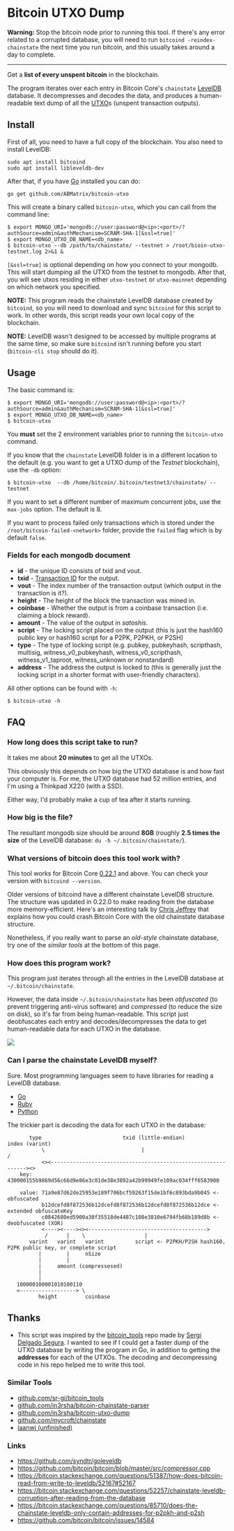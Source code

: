 # Bitcoin UTXO Dump

**Warning:** Stop the bitcoin node prior to running this tool.
If there's any error related to a corrupted database,
you will need to run `bitcoind -reindex-chainstate` the next time you run bitcoin, and this usually takes around a day to complete.

-----
Get a **list of every unspent bitcoin** in the blockchain.

The program iterates over each entry in Bitcoin Core's `chainstate` [LevelDB](http://leveldb.org/) database.
It decompresses and decodes the data,
and produces a human-readable text dump of all the
[UTXO](http://learnmeabitcoin.com/glossary/utxo)s (unspent transaction outputs).

## Install

First of all, you need to have a full copy of the blockchain. You also need to install LevelDB:

```
sudo apt install bitcoind
sudo apt install libleveldb-dev
```

After that, if you have [Go](https://golang.org/) installed you can do:

```
go get github.com/ABMatrix/bitcoin-utxo
```

This will create a binary called `bitcoin-utxo`, which you can call from the command line:

```
$ export MONGO_URI='mongodb://user:password@<ip>:<port>/?authSource=admin&authMechanism=SCRAM-SHA-1[&ssl=true]'
$ export MONGO_UTXO_DB_NAME=<db_name>
$ bitcoin-utxo --db /path/to/chainstate/ --testnet > /root/bioin-utxo-testnet.log 2>&1 &
```
`[&ssl=true]` is optional depending on how you connect to your mongodb.
This will start dumping all the UTXO from the testnet to mongodb.
After that, you will see utxos residing in either `utxo-testnet` or `utxo-mainnet` depending on which network you specified.

**NOTE:** This program reads the chainstate LevelDB database created by `bitcoind`, so you will need to download and sync `bitcoind` for this script to work. In other words, this script reads your own local copy of the blockchain.

**NOTE:** LevelDB wasn't designed to be accessed by multiple programs at the same time, so make sure `bitcoind` isn't running before you start (`bitcoin-cli stop` should do it).


## Usage

The basic command is:

```
$ export MONGO_URI='mongodb://user:password@<ip>:<port>/?authSource=admin&authMechanism=SCRAM-SHA-1[&ssl=true]'
$ export MONGO_UTXO_DB_NAME=<db_name>
$ bitcoin-utxo
```

You **must** set the 2 environment variables prior to running the `bitcoin-utxo` command.

If you know that the `chainstate` LevelDB folder is in a different location to the default (e.g. you want to get a UTXO dump of the _Testnet_ blockchain), use the `-db` option:

```
$ bitcoin-utxo  --db /home/bitcoin/.bitcoin/testnet3/chainstate/ --testnet
```

If you want to set a different number of maximum concurrent jobs, use the `max-jobs` option.
The default is 8.

If you want to process failed only transactions which is stored under the `/root/bitcoin-failed-<network>` folder,
provide the `failed` flag which is by default `false`.


### Fields for each mongodb document
* **id** - the unique ID consists of txid and vout.
* **txid** - [Transaction ID](http://learnmeabitcoin.com/glossary/txid) for the output.
* **vout** - The index number of the transaction output (which output in the transaction is it?).
* **height** - The height of the block the transaction was mined in.
* **coinbase** - Whether the output is from a coinbase transaction (i.e. claiming a block reward).
* **amount** - The value of the output in _satoshis_.
* **script** - The locking script placed on the output (this is just the hash160 public key or hash160 script for a P2PK, P2PKH, or P2SH)
* **type** - The type of locking script (e.g. pubkey, pubkeyhash, scripthash, multisig, witness_v0_pubkeyhash, witness_v0_scripthash, witness_v1_taproot, witness_unknown or nonstandard)
* **address** - The address the output is locked to (this is generally just the locking script in a shorter format with user-friendly characters).


All other options can be found with `-h`:

```
$ bitcoin-utxo -h
```

## FAQ

### How long does this script take to run?

It takes me about **20 minutes** to get all the UTXOs.

This obviously this depends on how big the UTXO database is and how fast your computer is. For me, the UTXO database had 52 million entries, and I'm using a Thinkpad X220 (with a SSD).

Either way, I'd probably make a cup of tea after it starts running.

### How big is the file?

The resultant mongodb size should be around **8GB** (roughly **2.5 times the size** of the LevelDB database: `du -h ~/.bitcoin/chainstate/`).

### What versions of bitcoin does this tool work with?

This tool works for Bitcoin Core [0.22.1](https://bitcoincore.org/en/releases/22.0/) and above. You can check your version with `bitcoind --version`.

Older versions of bitcoind have a different chainstate LevelDB structure. The structure was updated in 0.22.0 to make reading from the database more memory-efficient. Here's an interesting talk by [Chris Jeffrey](https://youtu.be/0WCaoGiAOHE?t=8936) that explains how you could crash Bitcoin Core with the old chainstate database structure.

Nonetheless, if you really want to parse an _old-style_ chainstate database, try one of the _similar tools_ at the bottom of this page.

### How does this program work?

This program just iterates through all the entries in the LevelDB database at `~/.bitcoin/chainstate`.

However, the data inside `~/.bitcoin/chainstate` has been _obfuscated_ (to prevent triggering anti-virus software) and _compressed_ (to reduce the size on disk), so it's far from being human-readable. This script just deobfuscates each entry and decodes/decompresses the data to get human-readable data for each UTXO in the database.

![](assets/bitcoin-utxo-dump.png)

### Can I parse the chainstate LevelDB myself?

Sure. Most programming languages seem to have libraries for reading a LevelDB database.

* [Go](https://github.com/syndtr/goleveldb)
* [Ruby](https://github.com/wmorgan/leveldb-ruby)
* [Python](https://github.com/wbolster/plyvel)

The trickier part is decoding the data for each UTXO in the database:

```
       type                          txid (little-endian)                      index (varint)
           \                               |                                  /
           <><--------------------------------------------------------------><>
    key:   430000155b9869d56c66d9e86e3c01de38e3892a42b99949fe109ac034fff6583900

    value: 71a9e87d62de25953e189f706bcf59263f15de1bf6c893bda9b045 <- obfuscated
           b12dcefd8f872536b12dcefd8f872536b12dcefd8f872536b12dce <- extended obfuscateKey
           c0842680ed5900a38f35518de4487c108e3810e6794fb68b189d8b <- deobfuscated (XOR)
           <----><----><><-------------------------------------->
            /      |    \                   |
       varint   varint   varint          script <- P2PKH/P2SH hash160, P2PK public key, or complete script
          |        |     nSize
          |        |
          |     amount (compressesed)
          |
          |
   100000100001010100110
   <------------------> \
          height         coinbase
```

## Thanks

 * This script was inspired by the [bitcoin_tools](https://github.com/sr-gi/bitcoin_tools) repo made by [Sergi Delgado Segura](https://github.com/sr-gi). I wanted to see if I could get a faster dump of the UTXO database by writing the program in Go, in addition to getting the **addresses** for each of the UTXOs. The decoding and decompressing code in his repo helped me to write this tool.

### Similar Tools

 * [github.com/sr-gi/bitcoin_tools](https://github.com/sr-gi/bitcoin_tools)
 * [github.com/in3rsha/bitcoin-chainstate-parser](https://github.com/in3rsha/bitcoin-chainstate-parser)
 * [github.com/in3rsha/bitcoin-utxo-dump](https://github.com/in3rsha/bitcoin-utxo-dump)
 * [github.com/mycroft/chainstate](https://github.com/mycroft/chainstate)
 * [laanwj (unfinished)](https://github.com/bitcoin/bitcoin/pull/7759)

### Links

 * <https://github.com/syndtr/goleveldb>
 * <https://github.com/bitcoin/bitcoin/blob/master/src/compressor.cpp>
 * <https://bitcoin.stackexchange.com/questions/51387/how-does-bitcoin-read-from-write-to-leveldb/52167#52167>
 * <https://bitcoin.stackexchange.com/questions/52257/chainstate-leveldb-corruption-after-reading-from-the-database>
 * <https://bitcoin.stackexchange.com/questions/85710/does-the-chainstate-leveldb-only-contain-addresses-for-p2pkh-and-p2sh>
 * <https://github.com/bitcoin/bitcoin/issues/14584>
